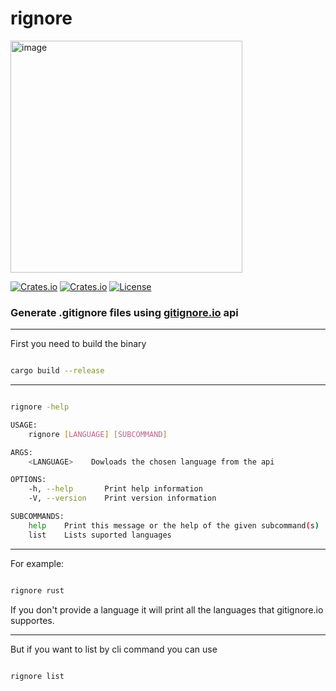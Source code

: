 # rignore

<img width="371" alt="image" src="https://user-images.githubusercontent.com/112097111/189715281-6287eecc-b939-4f5c-9e59-b1ce54af14fa.png">

[![Crates.io](https://img.shields.io/crates/v/rignore?style=flat-square)](https://crates.io/crates/rignore)
[![Crates.io](https://img.shields.io/crates/d/rignore?style=flat-square)](https://crates.io/crates/rignore)
[![License](https://img.shields.io/badge/license-MIT-blue?style=flat-square)](LICENSE-MIT)




### Generate .gitignore files using [gitignore.io](https://gitignore.io) api

-----
First you need to build the binary


```bash

cargo build --release

```

-----

```bash

rignore -help

USAGE:
    rignore [LANGUAGE] [SUBCOMMAND]

ARGS:
    <LANGUAGE>    Dowloads the chosen language from the api

OPTIONS:
    -h, --help       Print help information
    -V, --version    Print version information

SUBCOMMANDS:
    help    Print this message or the help of the given subcommand(s)
    list    Lists suported languages

```

-----

For example:
```bash

rignore rust

```

If you don't provide a language it will print all the languages 
that gitignore.io supportes.

-----

But if you want to list by cli command you can use
```bash

rignore list

```
